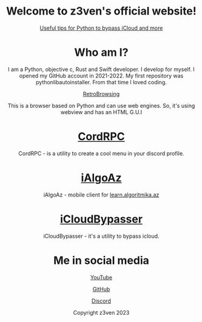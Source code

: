 <div class="webpage" align="center">
<h1>Welcome to z3ven's official website!</h1> 
<a href="tips.md"><p>Useful tips for Python to bypass iCloud and more</p></a>
<h1>Who am I?</h1>
<p>I am a Python, objective c, Rust and Swift developer. I develop for myself. I opened my GitHub account in 2021-2022. My first repository was pythonlibautoinstaller. From that time I loved coding.</p>
<a href="https://github.com/z3ven/RetroBrowsing"><p>RetroBrowsing</p></a>
<p>This is a browser based on Python and can use web engines. So, it's using webview and has an HTML G.U.I</p>

# [CordRPC](https://github.com/z3ven/CordRPC)
CordRPC - is a utility to create a cool menu in your discord profile.
# [iAlgoAz](https://github.com/z3ven/iAlgoAz)
iAlgoAz - mobile client for [learn.algoritmika.az](https://learn.algoritmika.az)
# [iCloudBypasser](https://github.com/z3ven/icloud_bypasser/)
iCloudBypasser - it's a utility to bypass icloud.

# Me in social media

[YouTube](https://youtube.com/@thez3ven/)

[GitHub](https://github.com/z3ven)

[Discord](https://discord.com/users/925458300416450560/)


Copyright z3ven 2023
</div>



